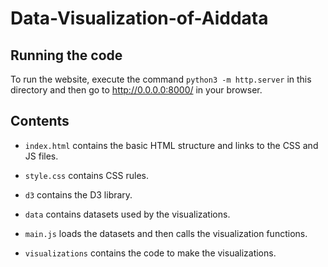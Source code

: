 # Data-Visualization-of-Aiddata



## Running the code

To run the website, execute the command `python3 -m http.server` in this directory and then go to http://0.0.0.0:8000/ in your browser.

## Contents

* `index.html` contains the basic HTML structure and links to the CSS and JS files.

* `style.css` contains CSS rules.

* `d3` contains the D3 library.

* `data` contains datasets used by the visualizations.

* `main.js` loads the datasets and then calls the visualization functions.

* `visualizations` contains the code to make the visualizations. 

